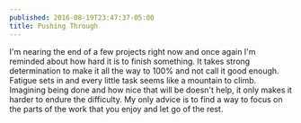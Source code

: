 ```yaml
---
published: 2016-08-19T23:47:37-05:00
title: Pushing Through
---
```

I'm nearing the end of a few projects right now and once again I'm reminded about how hard it is to finish something. It takes strong determination to make it all the way to 100% and not call it good enough. Fatigue sets in and every little task seems like a mountain to climb. Imagining being done and how nice that will be doesn't help, it only makes it harder to endure the difficulty. My only advice is to find a way to focus on the parts of the work that you enjoy and let go of the rest.